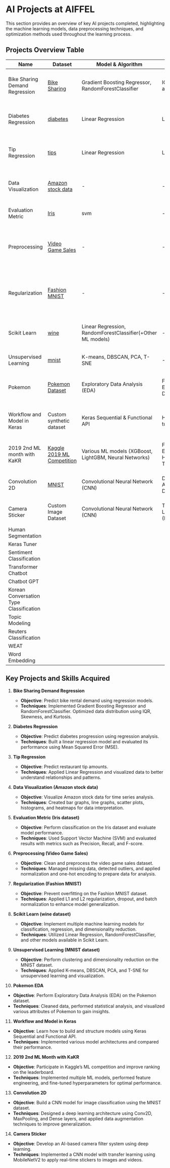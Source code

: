 # AI Projects at AIFFEL

This section provides an overview of key AI projects completed, highlighting the machine learning models, data preprocessing techniques, and optimization methods used throughout the learning process.

## Projects Overview Table

| Name                        | Dataset                                                                                 | Model & Algorithm                        | Optimization               | Result                                         | Libraries                                         |
|-----------------------------|-----------------------------------------------------------------------------------------|------------------------------------------|----------------------------|------------------------------------------------|---------------------------------------------------|
| Bike Sharing Demand Regression | [Bike Sharing](https://www.kaggle.com/code/gauravduttakiit/bike-sharing-multiple-linear-regression) | Gradient Boosting Regressor, <br> RandomForestClassifier             | IQR, Skewness and Kurtosis         | R2(score_train: 0.99, score_val: 0.95)                        | numpy, pandas, matplotlib, seaborn, scipy         |
| Diabetes Regression          | [diabetes](https://scikit-learn.org/stable/modules/generated/sklearn.datasets.load_diabetes.html)   | Linear Regression                                               | Learning Rate                     | MSE                                                           | numpy, pandas, sklearn, matplotlib, seaborn       |
| Tip Regression               | [tips]()                                                                                            | Linear Regression                                               | Learning Rate                     | MSE                                                           | numpy, pandas, sklearn, matplotlib, seaborn       |
| Data Visualization           | [Amazon stock data](https://finance.yahoo.com/quote/AMZN/history/?p=AMZN)                           | -                                                              | -                                 | Bar graph, Line graph, Scatter plot, Histogram, Heatmap        | matplotlib, pandas, datetime, numpy, seaborn      |
| Evaluation Metric            | [Iris](https://scikit-learn.org/stable/auto_examples/model_selection/plot_precision_recall.html)     | svm                                                            | -                                 | Precision, Recall, F-score                                    | sklearn(svm, roc_curve, auc)                      |
| Preprocessing                | [Video Game Sales](https://www.kaggle.com/datasets/gregorut/videogamesales)                         | -                                                              | -                                 | Missing data, Outlier, Normalization, Duplicates, One-hot encoding, Binning | os, pandas, numpy                                |
| Regularization               | [Fashion MNIST](https://keras.io/api/datasets/fashion_mnist/)                                       | -                                                              | -                                 | L1 Regularization, L2 Regularization, Lp norm, Dropout, Batch Normalization | sklearn, pandas, numpy                            |
| Scikit Learn                 | [wine](https://www.kaggle.com/code/cristianlapenta/wine-dataset-sklearn-machine-learning-project)   | Linear Regression, <br> RandomForestClassifier(+Other ML models)     | -                                 | Classification, Regression, Clustering, Dimensionality reduction | sklearn, pandas                                   |
| Unsupervised Learning        | [mnist](https://www.openml.org/search?type=data&status=active&id=554&sort=runs)                     | K-means, DBSCAN, PCA, T-SNE                                     | -                                 | -                                                             | sklearn, pandas, os, numpy                        |
| Pokemon                            | [Pokemon Dataset](https://www.kaggle.com/rounakbanik/pokemon)                                  | Exploratory Data Analysis (EDA)                           | Feature Engineering, Data Cleaning       | Statistical insights, visualization of Pokemon attributes   | pandas, numpy, matplotlib, seaborn              |
| Workflow and Model in Keras        | Custom synthetic dataset                                                                       | Keras Sequential & Functional API                        | Hyperparameter tuning                     | Built and analyzed deep learning models in Keras            | tensorflow, keras                               |
| 2019 2nd ML month with KaKR        | [Kaggle 2019 ML Competition](https://www.kaggle.com/c/2019-2nd-ml-month-with-kakr)            | Various ML models (XGBoost, <br> LightGBM, Neural Networks)    | Feature Engineering, Hyperparameter Tuning | Competitive leaderboard submission                      | sklearn, pandas, numpy, XGBoost, LightGBM       |
| Convolution 2D                     | [MNIST](https://keras.io/api/datasets/mnist/)                                                 | Convolutional Neural Network (CNN)                        | Data Augmentation, Dropout                 | Achieved high accuracy in digit classification            | tensorflow, keras, matplotlib                   |
| Camera Sticker                     | Custom Image Dataset                                                                          | Convolutional Neural Network (CNN)                        | Transfer Learning (MobileNetV2)            | Real-time camera filters using deep learning              | tensorflow, keras, OpenCV                        |
| Human Segmentation                    |         |                   |              |        |           |
| Keras Tuner                           |         |                   |              |        |           |
| Sentiment Classification              |         |                   |              |        |           |
| Transformer Chatbot                   |         |                   |              |        |           |
| Chatbot GPT                           |         |                   |              |        |           |
| Korean Conversation Type Classification |       |                   |              |        |           |
| Topic Modeling                        |         |                   |              |        |           |
| Reuters Classification                |         |                   |              |        |           |
| WEAT                                  |         |                   |              |        |           |
| Word Embedding                        |         |                   |              |        |           |




## Key Projects and Skills Acquired


1. **Bike Sharing Demand Regression**
   - **Objective**: Predict bike rental demand using regression models.
   - **Techniques**: Implemented Gradient Boosting Regressor and RandomForestClassifier. Optimized data distribution using IQR, Skewness, and Kurtosis.

2. **Diabetes Regression**
   - **Objective**: Predict diabetes progression using regression analysis.
   - **Techniques**: Built a linear regression model and evaluated its performance using Mean Squared Error (MSE).

3. **Tip Regression**
   - **Objective**: Predict restaurant tip amounts.
   - **Techniques**: Applied Linear Regression and visualized data to better understand relationships and patterns.

4. **Data Visualization (Amazon stock data)**
   - **Objective**: Visualize Amazon stock data for time series analysis.
   - **Techniques**: Created bar graphs, line graphs, scatter plots, histograms, and heatmaps for data interpretation.

5. **Evaluation Metric (Iris dataset)**
   - **Objective**: Perform classification on the Iris dataset and evaluate model performance.
   - **Techniques**: Used Support Vector Machine (SVM) and evaluated results with metrics such as Precision, Recall, and F-score.

6. **Preprocessing (Video Game Sales)**
   - **Objective**: Clean and preprocess the video game sales dataset.
   - **Techniques**: Managed missing data, detected outliers, and applied normalization and one-hot encoding to prepare data for analysis.

7. **Regularization (Fashion MNIST)**
   - **Objective**: Prevent overfitting on the Fashion MNIST dataset.
   - **Techniques**: Applied L1 and L2 regularization, dropout, and batch normalization to enhance model generalization.

8. **Scikit Learn (wine dataset)**
   - **Objective**: Implement multiple machine learning models for classification, regression, and dimensionality reduction.
   - **Techniques**: Utilized Linear Regression, RandomForestClassifier, and other models available in Scikit Learn.

9. **Unsupervised Learning (MNIST dataset)**
   - **Objective**: Perform clustering and dimensionality reduction on the MNIST dataset.
   - **Techniques**: Applied K-means, DBSCAN, PCA, and T-SNE for unsupervised learning and visualization.

10. **Pokemon EDA**
   - **Objective**: Perform Exploratory Data Analysis (EDA) on the Pokemon dataset.
   - **Techniques**: Cleaned data, performed statistical analysis, and visualized various attributes of Pokemon to gain insights.

11. **Workflow and Model in Keras**
   - **Objective**: Learn how to build and structure models using Keras Sequential and Functional API.
   - **Techniques**: Implemented various model architectures and compared their performance.

12. **2019 2nd ML Month with KaKR**
   - **Objective**: Participate in Kaggle’s ML competition and improve ranking on the leaderboard.
   - **Techniques**: Implemented multiple ML models, performed feature engineering, and fine-tuned hyperparameters for optimal performance.

13. **Convolution 2D**
   - **Objective**: Build a CNN model for image classification using the MNIST dataset.
   - **Techniques**: Designed a deep learning architecture using Conv2D, MaxPooling, and Dense layers, and applied data augmentation techniques to improve generalization.

14. **Camera Sticker**
   - **Objective**: Develop an AI-based camera filter system using deep learning.
   - **Techniques**: Implemented a CNN model with transfer learning using MobileNetV2 to apply real-time stickers to images and videos.

